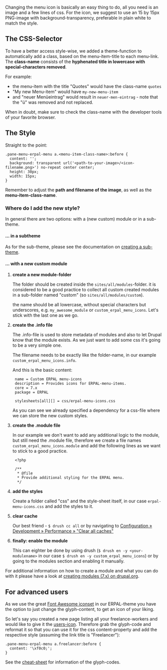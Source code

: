 Changing the menu icon is basically an easy thing to do, all you need is an image and a few lines of css.
For the icon, we suggest to use an 15 by 15px PNG-image with background-transparency, preferable in plain white to 
match the style.


## The CSS-Selector
To have a better access style-wise, we added a theme-function to automatically add a class, based on the 
menu-item-title to each menu-link.
The **class-name** consists of the **hyphenated title in lowercase with special-characters removed**.

For example:

  - the menu-item with the title "Quotes" would have the class-name `quotes`
  - "My new Menu-item" would have `my-new-menu-item`
  - and "neuer Menüeintrag" would result in `neuer-men-eintrag` - note that the "ü" was removed and not replaced.
  
When in doubt, make sure to check the class-name with the developer tools of your favorite browser.


## The Style
Straight to the point:

    .pane-menu-erpal-menu a.<menu-item-class-name>:before {
      content: '';
      background: transparent url('<path-to-your-image>/<icon-filename.png>') no-repeat center center;
      height: 30px;
      width: 15px;
    }
    
Remember to adjust the **path and filename of the image**, as well as the **menu-item-class-name**.


### Where do I add the new style?
In general there are two options: with a (new custom) module or in a sub-theme.


#### ... in a subtheme
As for the sub-theme, please see the documentation on [creating a sub-theme](subtheme.md#21-info-file).


#### ... with a new custom module

1. **create a new module-folder**
  
    The folder should be created inside the `sites/all/modules`-folder. it is considered to be a good practice to 
    collect all custom created modules in a sub-folder named "custom" (so `sites/all/modules/custom`).
    
    the name should be all lowercase, without special characters but underscores, e.g. `my_awesome_module` or 
    `custom_erpal_menu_icons`. Let's stick with the last one as we go.
    
1. **create the .info file**
  
    The .info-file is used to store metadata of modules and also to let Drupal know that the module exists. As we 
    just want to add some css it's going to be a very simple one.
    
    The filename needs to be exactly like the folder-name, in our example `custom_erpal_menu_icons.info`.
  
    And this is the basic content:
  
        name = Custom ERPAL menu-icons
        description = Provides icons for ERPAL-menu-items.
        core = 7.x
        package = ERPAL
        
        stylesheets[all][] = css/erpal-menu-icons.css
        
    As you can see we already specified a dependency for a css-file where we can store the new custom styles.


1. **create the .module file**

    In our example we don't want to add any additional logic to the module, but still need the .module file, 
    therefore we create a file names `custom_erpal_menu_icons.module` and add the following lines as we want to stick
    to a good practice.
    
        <?php
        
        /**
         * @file
         * Provide additional styling for the ERPAL menu.
         */


1. **add the styles**
    
    Create a folder called "css" and the style-sheet itself, in our case `erpal-menu-icons.css` and add the styles to
     it.


1. **clear cache**

    Our best friend - `$ drush cc all` or by navigating to [Configuration » Development » Performance » "Clear all caches"](https://www.drupal.org/documentation/clearing-rebuilding-cache)


1. **finally: enable the module**

    This can eighter be done by using drush (`$ drush en -y <your-modulename>` in our case
    `$ drush en -y custom_erpal_menu_icons`) or by going to the modules section and enabling it manually.


For additional information on how to create a module and what you can do with it please have a look at 
[creating modules (7.x) on drupal.org](https://www.drupal.org/developing/modules/7).


## For advanced users
As we use the great [Font Awesome iconset](http://fortawesome.github.io/Font-Awesome) in our ERPAL-theme you have the
 option to just change the glyph-content, to get an icon of your liking.

So let's say you created a new page listing all your freelance-workers and would like to give it the [users-icon](http://fortawesome.github.io/Font-Awesome/icon/users/). Therefore grab the glyph-code and reformat it so that 
you can use it for the css content-property and add the respective style (assuming the link title is "Freelancer"):

    .pane-menu-erpal-menu a.freelancer:before {
      content: '\xf0c0;';
    }

See the [cheat-sheet](http://fortawesome.github.io/Font-Awesome/cheatsheet/) for information of the glyph-codes.
